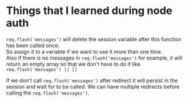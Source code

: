 # Things that I learned during node auth

`req.flash('messages')` will delete the session variable after this function has been called once.  
So assign it to a variable if we want to use it more than one time.   
Also if there is no messages in `req.flash('messages')` for example, it will return an empty array so that we don't have to do it like `req.flash('messages') || []`

If we don't call `req.flash('messages')` after redirect it will persist in the session and wait for to be called. We can have multiple redirects before calling the `req.flash('messages')`.

